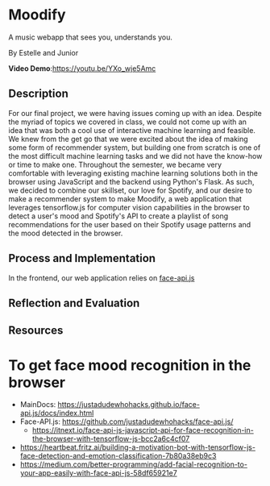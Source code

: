 # Moodify
A music webapp that sees you, understands you.    

By Estelle and Junior      

**Video Demo**:https://youtu.be/YXo_wje5Amc    
 

## Description
For our final project, we were having issues coming up with an idea. Despite the myriad of topics we covered in class, we could not come up with an idea that was both a cool use of interactive machine learning and feasible. We knew from the get go that we were excited about the idea of making some form of recommender system, but building one from scratch is one of the most difficult machine learning tasks and we did not have the know-how or time to make one. Throughout the semester, we became very comfortable with leveraging existing machine learning solutions both in the browser using JavaScript and the backend using Python's Flask. As such, we decided to combine our skillset, our love for Spotify, and our desire to make a recommender system to make Moodify, a web application that leverages tensorflow.js for computer vision capabilities in the browser to detect a user's mood and Spotify's API to create a playlist of song recommendations for the user based on their Spotify usage patterns and the mood detected in the browser. 



## Process and Implementation

In the frontend, our web application relies on <a href="https://github.com/justadudewhohacks/face-api.js/"> face-api.js</a>



## Reflection and Evaluation




## Resources

# To get face mood recognition in the browser
- MainDocs: https://justadudewhohacks.github.io/face-api.js/docs/index.html
- Face-API.js: https://github.com/justadudewhohacks/face-api.js/
    - https://itnext.io/face-api-js-javascript-api-for-face-recognition-in-the-browser-with-tensorflow-js-bcc2a6c4cf07
- https://heartbeat.fritz.ai/building-a-motivation-bot-with-tensorflow-js-face-detection-and-emotion-classification-7b80a38eb9c3
- https://medium.com/better-programming/add-facial-recognition-to-your-app-easily-with-face-api-js-58df65921e7
